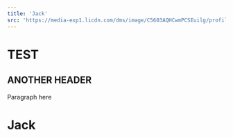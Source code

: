 ```yaml
---
title: 'Jack'
src: 'https://media-exp1.licdn.com/dms/image/C5603AQHCwmPCSEuilg/profile-displayphoto-shrink_200_200/0?e=1610582400&v=beta&t=EzTdgeUcZD1hfByCHXJ9BrXJocM3lUMl3In9EWUxZp8'
---
```


# TEST

## ANOTHER HEADER

Paragraph here

# Jack
